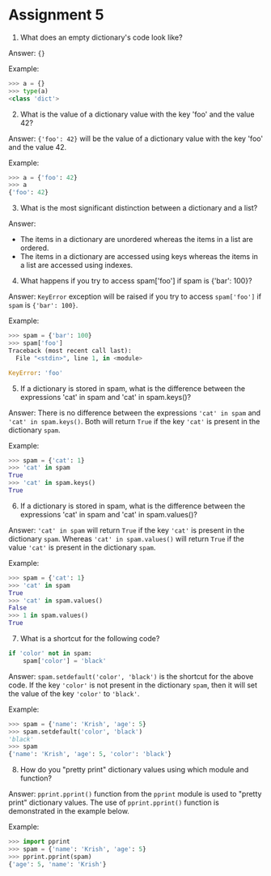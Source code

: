 # Assignment 5

1. What does an empty dictionary's code look like?

Answer: `{}`

Example:
```python
>>> a = {}
>>> type(a)
<class 'dict'>
```

2. What is the value of a dictionary value with the key 'foo' and the value 42?

Answer: `{'foo': 42}` will be the value of a dictionary value with the key 'foo' and the value 42.

Example:
```python
>>> a = {'foo': 42}
>>> a
{'foo': 42}
```

3. What is the most significant distinction between a dictionary and a list?

Answer:
- The items in a dictionary are unordered whereas the items in a list are ordered.
- The items in a dictionary are accessed using keys whereas the items in a list are accessed using indexes.

4. What happens if you try to access spam['foo'] if spam is {'bar': 100}?

Answer: `KeyError` exception will be raised if you try to access `spam['foo']` if `spam` is `{'bar': 100}`.

Example:
```python
>>> spam = {'bar': 100}
>>> spam['foo']
Traceback (most recent call last):
  File "<stdin>", line 1, in <module>

KeyError: 'foo'

```

5. If a dictionary is stored in spam, what is the difference between the expressions 'cat' in spam and 'cat' in spam.keys()?

Answer: There is no difference between the expressions `'cat' in spam` and `'cat' in spam.keys()`. Both will return `True` if the key `'cat'` is present in the dictionary `spam`.

Example:
```python
>>> spam = {'cat': 1}
>>> 'cat' in spam
True
>>> 'cat' in spam.keys()
True
```

6. If a dictionary is stored in spam, what is the difference between the expressions 'cat' in spam and 'cat' in spam.values()?

Answer: `'cat' in spam` will return `True` if the key `'cat'` is present in the dictionary `spam`. Whereas `'cat' in spam.values()` will return `True` if the value `'cat'` is present in the dictionary `spam`.

Example:
```python
>>> spam = {'cat': 1}
>>> 'cat' in spam
True
>>> 'cat' in spam.values()
False
>>> 1 in spam.values()
True
```

7. What is a shortcut for the following code?
```python
if 'color' not in spam:
    spam['color'] = 'black'
```

Answer: `spam.setdefault('color', 'black')` is the shortcut for the above code. If the key `'color'` is not present in the dictionary `spam`, then it will set the value of the key `'color'` to `'black'`. 

Example:
```python
>>> spam = {'name': 'Krish', 'age': 5}
>>> spam.setdefault('color', 'black')
'black'
>>> spam
{'name': 'Krish', 'age': 5, 'color': 'black'}
```

8. How do you "pretty print" dictionary values using which module and function?

Answer: `pprint.pprint()` function from the `pprint` module is used to "pretty print" dictionary values. The use of `pprint.pprint()` function is demonstrated in the example below.

Example:
```python
>>> import pprint
>>> spam = {'name': 'Krish', 'age': 5}
>>> pprint.pprint(spam)
{'age': 5, 'name': 'Krish'}
```